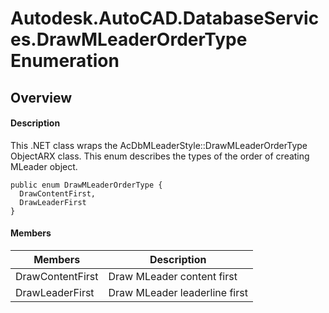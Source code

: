# Autodesk.AutoCAD.DatabaseServices.DrawMLeaderOrderType Enumeration

## Overview

#### Description
This .NET class wraps the AcDbMLeaderStyle::DrawMLeaderOrderType ObjectARX class. 
This enum describes the types of the order of creating MLeader object.
```text
public enum DrawMLeaderOrderType {
  DrawContentFirst,
  DrawLeaderFirst
}
```

#### Members

| Members | Description |
| --- | --- |
| DrawContentFirst | Draw MLeader content first |
| DrawLeaderFirst | Draw MLeader leaderline first |